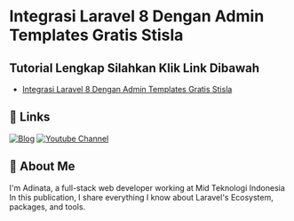 
# Integrasi Laravel 8 Dengan Admin Templates Gratis Stisla




## Tutorial Lengkap Silahkan Klik Link Dibawah

 - [Integrasi Laravel 8 Dengan Admin Templates Gratis Stisla](https://dailycode.id/blog/integrasi-laravel-8-dengan-admin-templates-gratis-stisla)
## 🔗 Links
[![Blog](https://img.shields.io/badge/my_portfolio-000?style=for-the-badge&logo=ko-fi&logoColor=white)](https://dailycode.id/)
[![Youtube Channel](https://img.shields.io/youtube/channel/subscribers/UC4ELvUnaSoq-6wHocuKK1NQ)](https://www.youtube.com/channel/UC4ELvUnaSoq-6wHocuKK1NQ?sub_confirmation=1)

## 🚀 About Me
I'm Adinata, a full-stack web developer working at Mid Teknologi Indonesia In this publication, I share everything I know about Laravel's Ecosystem, packages, and tools.

